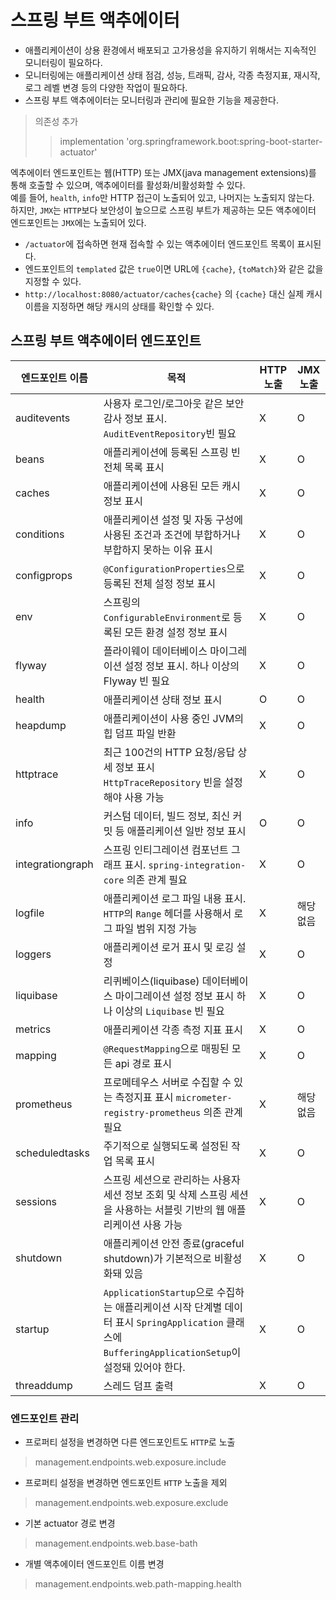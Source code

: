 # 스프링 부트 액추에이터

- 애플리케이션이 상용 환경에서 배포되고 고가용성을 유지하기 위해서는 지속적인 모니터링이 필요하다.
- 모니터링에는 애플리케이션 상태 점검, 성능, 트래픽, 감사, 각종 측정지표, 재시작, 로그 레벨 변경 등의 다양한 작업이 필요하다.
- 스프링 부트 액추에이터는 모니터링과 관리에 필요한 기능을 제공한다.

> 의존성 추가
>> implementation 'org.springframework.boot:spring-boot-starter-actuator'

엑추에이터 엔드포인트는 웹(HTTP) 또는 JMX(java management extensions)를 통해 호출할 수 있으며, 액추에이터를 활성화/비활성화할 수 있다.  
예를 들어, `health`, `info`만 HTTP 접근이 노출되어 있고, 나머지는 노출되지 않는다.  
하지만, `JMX`는 `HTTP`보다 보안성이 높으므로 스프링 부트가 제공하는 모든 액추에이터 엔드포인트는 `JMX`에는 노출되어 있다.

- `/actuator`에 접속하면 현재 접속할 수 있는 액추에이터 엔드포인트 목록이 표시된다.
- 엔드포인트의 `templated` 값은 `true`이면 URL에 `{cache}`, `{toMatch}`와 같은 값을 지정할 수 있다.
- `http://localhost:8080/actuator/caches{cache}` 의 `{cache}` 대신 실제 캐시 이름을 지정하면 해당 캐시의 상태를 확인할 수 있다.

## 스프링 부트 액추에이터 엔드포인트

| 엔드포인트 이름         | 목적                                                                                                                 | HTTP 노출 | JMX 노출 |
|------------------|--------------------------------------------------------------------------------------------------------------------|---------|--------|
| auditevents      | 사용자 로그인/로그아웃 같은 보안 감사 정보 표시. `AuditEventRepository`빈 필요                                                            | X       | O      |
| beans            | 애플리케이션에 등록된 스프링 빈 전체 목록 표시                                                                                         | X       | O      |
| caches           | 애플리케이션에 사용된 모든 캐시 정보 표시                                                                                            | X       | O      |
| conditions       | 애플리케이션 설정 및 자동 구성에 사용된 조건과 조건에 부합하거나 부합하지 못하는 이유 표시                                                                | X       | O      |
| configprops      | `@ConfigurationProperties`으로 등록된 전체 설정 정보 표시                                                                       | X       | O      |
| env              | 스프링의 `ConfigurableEnvironment`로 등록된 모든 환경 설정 정보 표시                                                                 | X       | O      |
| flyway           | 플라이웨이 데이터베이스 마이그레이션 설정 정보 표시. 하나 이상의 Flyway 빈 필요                                                                   | X       | O      |
| health           | 애플리케이션 상태 정보 표시                                                                                                    | O       | O      |
| heapdump         | 애플리케이션이 사용 중인 JVM의 힙 덤프 파일 반환                                                                                      | X       | O      |
| httptrace        | 최근 100건의 HTTP 요청/응답 상세 정보 표시 `HttpTraceRepository` 빈을 설정해야 사용 가능                                                   | X       | O      |
| info             | 커스텀 데이터, 빌드 정보, 최신 커밋 등 애플리케이션 일반 정보 표시                                                                            | O       | O      |
| integrationgraph | 스프링 인티그레이션 컴포넌트 그래프 표시. `spring-integration-core` 의존 관계 필요                                                         | X       | O      |
| logfile          | 애플리케이션 로그 파일 내용 표시. `HTTP`의 `Range` 헤더를 사용해서 로그 파일 범위 지정 가능                                                        | X       | 해당 없음  |
| loggers          | 애플리케이션 로거 표시 및 로깅 설정                                                                                               | X       | O      |
| liquibase        | 리퀴베이스(liquibase) 데이터베이스 마이그레이션 설정 정보 표시 하나 이상의 `Liquibase` 빈 필요                                                    | X       | O      |
| metrics          | 애플리케이션 각종 측정 지표 표시                                                                                                 | X       | O      |
| mapping          | `@RequestMapping`으로 매핑된 모든 api 경로 표시                                                                               | X       | O      |
| prometheus       | 프로메테우스 서버로 수집할 수 있는 측정지표 표시 `micrometer-registry-prometheus` 의존 관계 필요                                              | X       | 해당없음   |
| scheduledtasks   | 주기적으로 실행되도록 설정된 작업 목록 표시                                                                                           | X       | O      |
| sessions         | 스프링 세션으로 관리하는 사용자 세션 정보 조회 및 삭제 스프링 세션을 사용하는 서블릿 기반의 웹 애플리케이션 사용 가능                                                | X       | O      |
| shutdown         | 애플리케이션 안전 종료(graceful shutdown)가 기본적으로 비활성화돼 있음                                                                    | X       | O      |
| startup          | `ApplicationStartup`으로 수집하는 애플리케이션 시작 단계별 데이터 표시 `SpringApplication` 클래스에 `BufferingApplicationSetup`이 설정돼 있어야 한다. | X       | O      |
| threaddump       | 스레드 덤프 출력                                                                                                          | X       | O      |


### 엔드포인트 관리
- 프로퍼티 설정을 변경하면 다른 엔드포인트도 `HTTP`로 노출
> management.endpoints.web.exposure.include
- 프로퍼티 설정을 변경하면 엔드포인트 `HTTP` 노출을 제외
> management.endpoints.web.exposure.exclude
- 기본 actuator 경로 변경
> management.endpoints.web.base-bath
- 개별 액추에이터 엔드포인트 이름 변경
> management.endpoints.web.path-mapping.health